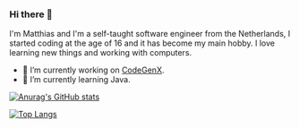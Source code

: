### Hi there 👋

I'm Matthias and I'm a self-taught software engineer from the Netherlands, I started coding at the age of 16 and it has become my main hobby. I love learning new things and working with computers.

- 🔭 I’m currently working on [CodeGenX](https://github.com/DeepGenX/CodeGenX).
- 🌱 I’m currently learning Java.

[![Anurag's GitHub stats](https://github-readme-stats.vercel.app/api?username=Matthias1590&theme=github_dark&theme=github_dark&title_color=539BF5&text_color=ADBAC7&border_color=444C56&bg_color=22272E&cache_seconds=1800&hide_border=false)](https://github.com/anuraghazra/github-readme-stats)

[![Top Langs](https://github-readme-stats.vercel.app/api/top-langs/?username=Matthias1590&theme=github_dark&theme=github_dark&title_color=539BF5&text_color=ADBAC7&border_color=444C56&bg_color=22272E&cache_seconds=1800&hide_border=false&layout=compact)](https://github.com/anuraghazra/github-readme-stats)



<!--
**Matthias1590/Matthias1590** is a ✨ _special_ ✨ repository because its `README.md` (this file) appears on your GitHub profile.

Here are some ideas to get you started:

- 🔭 I’m currently working on ...
- 🌱 I’m currently learning ...
- 👯 I’m looking to collaborate on ...
- 🤔 I’m looking for help with ...
- 💬 Ask me about ...
- 📫 How to reach me: ...
- 😄 Pronouns: ...
- ⚡ Fun fact: ...
-->
